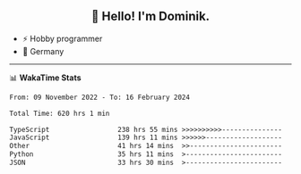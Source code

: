 <h2 align="center">👋 Hello! I'm Dominik.</h2>

- ⚡ Hobby programmer
- 📍 Germany

---
📊 **WakaTime Stats**
<!--START_SECTION:waka-->

```txt
From: 09 November 2022 - To: 16 February 2024

Total Time: 620 hrs 1 min

TypeScript                 238 hrs 55 mins >>>>>>>>>>---------------   38.54 %
JavaScript                 139 hrs 11 mins >>>>>>-------------------   22.45 %
Other                      41 hrs 14 mins  >>-----------------------   06.65 %
Python                     35 hrs 11 mins  >------------------------   05.68 %
JSON                       33 hrs 30 mins  >------------------------   05.41 %
```

<!--END_SECTION:waka-->
